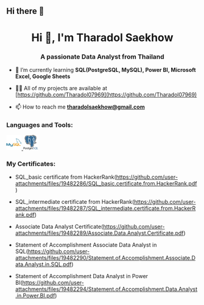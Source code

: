 ## Hi there 👋

<h1 align="center">Hi 👋, I'm Tharadol Saekhow</h1>
<h3 align="center">A passionate Data Analyst from Thailand</h3>

- 🌱 I’m currently learning **SQL(PostgreSQL, MySQL), Power BI, Microsoft Excel, Google Sheets**

- 👨‍💻 All of my projects are available at [https://github.com/Tharadol07969](https://github.com/Tharadol07969)

- 📫 How to reach me **tharadolsaekhow@gmail.com**

<h3 align="left">Languages and Tools:</h3>
<p align="left"> <a href="https://www.mysql.com/" target="_blank" rel="noreferrer"> <img src="https://raw.githubusercontent.com/devicons/devicon/master/icons/mysql/mysql-original-wordmark.svg" alt="mysql" width="40" height="40"/> </a> <a href="https://www.postgresql.org" target="_blank" rel="noreferrer"> <img src="https://raw.githubusercontent.com/devicons/devicon/master/icons/postgresql/postgresql-original-wordmark.svg" alt="postgresql" width="40" height="40"/> </a> </p>

<h3 align="left">My Certificates:</h3>

- SQL_basic certificate from HackerRank(https://github.com/user-attachments/files/19482286/SQL_basic.certificate.from.HackerRank.pdf)

- SQL_intermediate certificate from HackerRank(https://github.com/user-attachments/files/19482287/SQL_intermediate.certificate.from.HackerRank.pdf)
  
- Associate Data Analyst Certificate(https://github.com/user-attachments/files/19482289/Associate.Data.Analyst.Certificate.pdf)
  
- Statement of Accomplishment Associate Data Analyst in SQL(https://github.com/user-attachments/files/19482290/Statement.of.Accomplishment.Associate.Data.Analyst.in.SQL.pdf)
  
- Statement of Accomplishment Data Analyst in Power BI(https://github.com/user-attachments/files/19482294/Statement.of.Accomplishment.Data.Analyst.in.Power.BI.pdf)
  

